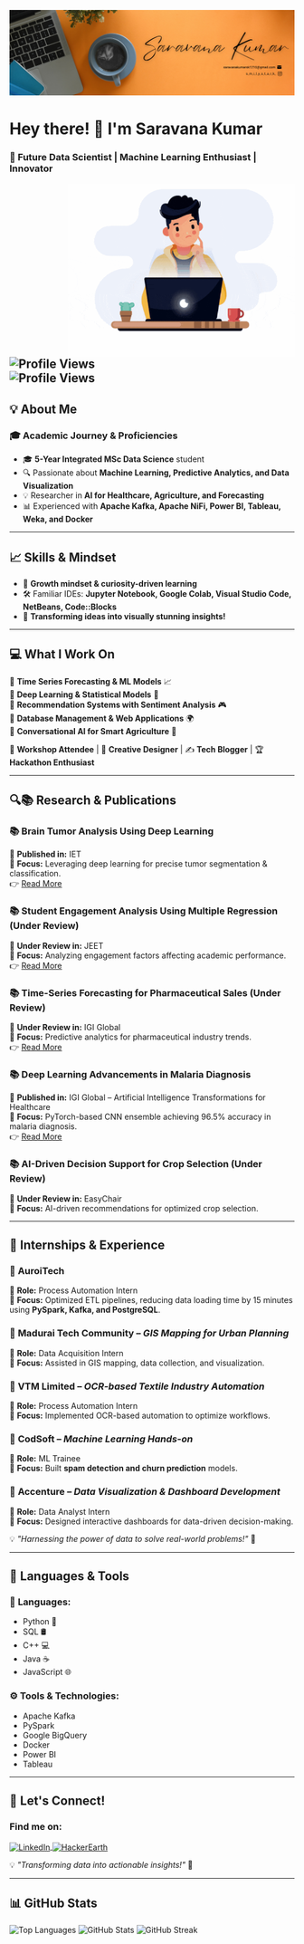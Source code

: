 ![logo](https://github.com/Saravanakumarsk1210/Saravanakumarsk1210/blob/main/Gray%20And%20Black%20%20Simple%20Personal%20LinkedIn%20Banner%20(4).png)

# Hey there! 👋 I'm Saravana Kumar  

### 🚀 Future Data Scientist | Machine Learning Enthusiast | Innovator  

<img align="right" alt="Coding" width="400" src="https://github.com/Saravanakumarsk1210/Saravanakumarsk1210/blob/main/github%20profile%20pic.gif">  

![Profile Views](https://komarev.com/ghpvc/?username=saravanakumarsk1210&label=Profile%20views&color=0e75b6&style=flat)  
![Profile Views](https://komarev.com/ghpvc/?username=saravanakumarsk1210&label=Profile%20views&color=0e75b6&style=flat)  
---

## 💡 About Me  
### 🎓 Academic Journey & Proficiencies  
- 🎓 **5-Year Integrated MSc Data Science** student  
- 🔍 Passionate about **Machine Learning, Predictive Analytics, and Data Visualization**  
- 💡 Researcher in **AI for Healthcare, Agriculture, and Forecasting**  
- 📊 Experienced with **Apache Kafka, Apache NiFi, Power BI, Tableau, Weka, and Docker**  

---

## 📈 Skills & Mindset  
- 🧠 **Growth mindset & curiosity-driven learning**  
- 🛠️ Familiar IDEs: **Jupyter Notebook, Google Colab, Visual Studio Code, NetBeans, Code::Blocks**  
- 🎨 **Transforming ideas into visually stunning insights!**  

---

## 💻 What I Work On  
🔹 **Time Series Forecasting & ML Models** 📈  
🔹 **Deep Learning & Statistical Models** 🧠  
🔹 **Recommendation Systems with Sentiment Analysis** 🎮  
🔹 **Database Management & Web Applications** 🌍  
🔹 **Conversational AI for Smart Agriculture** 🌾  

🎤 **Workshop Attendee** | 🎨 **Creative Designer** | ✍️ **Tech Blogger** | 🏆 **Hackathon Enthusiast**  

---

## 🔍📚 Research & Publications  

### 📚 Brain Tumor Analysis Using Deep Learning  
🔹 **Published in:** IET  
🔹 **Focus:** Leveraging deep learning for precise tumor segmentation & classification.  
👉 [Read More](https://digital-library.theiet.org/doi/10.1049/pbhe059e_ch16)  



### 📚 Student Engagement Analysis Using Multiple Regression (Under Review)  
🔹 **Under Review in:** JEET  
🔹 **Focus:** Analyzing engagement factors affecting academic performance.  
👉 [Read More](https://journaleet.in/articles/evaluating-elements-influencing-student-engagement-an-analysis-utilizing-multiple-regression)  

### 📚 Time-Series Forecasting for Pharmaceutical Sales (Under Review)  
🔹 **Under Review in:** IGI Global  
🔹 **Focus:** Predictive analytics for pharmaceutical industry trends.  
👉 [Read More](https://www.igi-global.com/gateway/chapter/351611)  

### 📚 Deep Learning Advancements in Malaria Diagnosis  
🔹 **Published in:** IGI Global – Artificial Intelligence Transformations for Healthcare  
🔹 **Focus:** PyTorch-based CNN ensemble achieving 96.5% accuracy in malaria diagnosis.  
👉 [Read More](https://www.igi-global.com/gateway/chapter/351607)  

### 📚 AI-Driven Decision Support for Crop Selection (Under Review)  
🔹 **Under Review in:** EasyChair  
🔹 **Focus:** AI-driven recommendations for optimized crop selection.  

---

## 🌱 Internships & Experience  

### 📍 **AuroiTech**  
🔹 **Role:** Process Automation Intern  
🔹 **Focus:** Optimized ETL pipelines, reducing data loading time by 15 minutes using **PySpark, Kafka, and PostgreSQL**.  

### 📍 **Madurai Tech Community** – *GIS Mapping for Urban Planning*  
🔹 **Role:** Data Acquisition Intern  
🔹 **Focus:** Assisted in GIS mapping, data collection, and visualization.  

### 📍 **VTM Limited** – *OCR-based Textile Industry Automation*  
🔹 **Role:** Process Automation Intern  
🔹 **Focus:** Implemented OCR-based automation to optimize workflows.  

### 📍 **CodSoft** – *Machine Learning Hands-on*  
🔹 **Role:** ML Trainee  
🔹 **Focus:** Built **spam detection and churn prediction** models.  

### 📍 **Accenture** – *Data Visualization & Dashboard Development*  
🔹 **Role:** Data Analyst Intern  
🔹 **Focus:** Designed interactive dashboards for data-driven decision-making.  

💡 *"Harnessing the power of data to solve real-world problems!"* 🚀  

---

## 📄 Languages & Tools  

### 🔢 **Languages:**  
- Python 🐍  
- SQL 🛢️  
- C++ 💻  
- Java ☕  
- JavaScript 🌐  

### ⚙️ **Tools & Technologies:**  
- Apache Kafka  
- PySpark  
- Google BigQuery  
- Docker  
- Power BI  
- Tableau  

---

## 💌 Let's Connect!  

<h3 align="left">Find me on:</h3>
<p align="left">
  <a href="https://linkedin.com/in/saravana-kumar-990884243" target="blank">
    <img align="center" src="https://raw.githubusercontent.com/rahuldkjain/github-profile-readme-generator/master/src/images/icons/Social/linked-in-alt.svg" alt="LinkedIn" height="30" width="40" />
  </a>
  
  <a href="https://www.hackerearth.com/@saravananmsk1210" target="blank">
    <img align="center" src="https://raw.githubusercontent.com/rahuldkjain/github-profile-readme-generator/master/src/images/icons/Social/hackerearth.svg" alt="HackerEarth" height="30" width="40" />
  </a>
</p>

💡 *"Transforming data into actionable insights!"* 🚀  

---

## 📊 GitHub Stats  
<p>
  <img src="https://github-readme-stats.vercel.app/api/top-langs?username=saravanakumarsk1210&show_icons=true&locale=en&layout=compact" alt="Top Languages" />
  <img src="https://github-readme-stats.vercel.app/api?username=saravanakumarsk1210&show_icons=true&locale=en" alt="GitHub Stats" />
  <img src="https://github-readme-streak-stats.herokuapp.com/?user=saravanakumarsk1210&" alt="GitHub Streak" />
</p>
